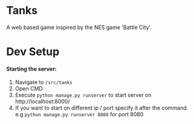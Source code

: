 # Tanks

A web based game inspired by the NES game 'Battle City'.

# Dev Setup

#### Starting the server:

1) Navigate to `/src/tanks`
2) Open CMD
3) Execute `python manage.py runserver` to start server on http://localhost:8000/
4) If you want to start on different ip / port specify it after the command. e.g `python manage.py runserver 8080`
for port 8080
